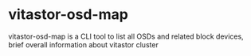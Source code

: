 # vitastor-osd-map
vitastor-osd-map is a CLI tool to list all OSDs and related block devices, brief overall information about vitastor cluster
